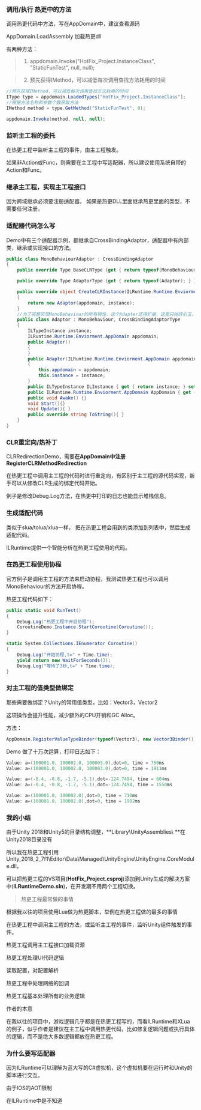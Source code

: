 ### 调用/执行 热更中的方法

调用热更代码中方法，写在AppDomain中，建议查看源码

AppDomain.LoadAssembly 加载热更dll

有两种方法：

> 1. appdomain.Invoke("HotFix_Project.InstanceClass", "StaticFunTest", null, null);

> 2. 预先获得IMethod，可以减低每次调用查找方法耗用的时间

```c#
//预先获得IMethod，可以减低每次调用查找方法耗用的时间
IType type = appdomain.LoadedTypes["HotFix_Project.InstanceClass"];
//根据方法名称和参数个数获取方法
IMethod method = type.GetMethod("StaticFunTest", 0);

appdomain.Invoke(method, null, null);
```



### 监听主工程的委托

在热更工程中监听主工程的事件，由主工程触发。

如果非Action或Func，则需要在主工程中写适配器，所以建议使用系统自带的Action和Func。



### 继承主工程，实现主工程接口

因为跨域继承必须要注册适配器。 如果是热更DLL里面继承热更里面的类型，不需要任何注册。



### 适配器代码怎么写

Demo中有三个适配器示例，都继承自CrossBindingAdaptor，适配器中有内部类，继承或实现接口的方法。

```c#
public class MonoBehaviourAdapter : CrossBindingAdaptor
{
    public override Type BaseCLRType {get { return typeof(MonoBehaviour); } }

    public override Type AdaptorType {get { return typeof(Adaptor); } }

    public override object CreateCLRInstance(ILRuntime.Runtime.Enviorment.AppDomain appdomain, ILTypeInstance instance)
    {
        return new Adaptor(appdomain, instance);
    }
    //为了完整实现MonoBehaviour的所有特性，这个Adapter还得扩展，这里只抛砖引玉，只实现了最常用的Awake, Start和Update
    public class Adaptor : MonoBehaviour, CrossBindingAdaptorType
    {
        ILTypeInstance instance;
        ILRuntime.Runtime.Enviorment.AppDomain appdomain;
        public Adaptor()
        {
        }
        public Adaptor(ILRuntime.Runtime.Enviorment.AppDomain appdomain, ILTypeInstance instance)
        {
            this.appdomain = appdomain;
            this.instance = instance;
        }
        public ILTypeInstance ILInstance { get { return instance; } set { instance = value; } }
        public ILRuntime.Runtime.Enviorment.AppDomain AppDomain { get { return appdomain; } set { appdomain = value; } }
        public void Awake() {}
        void Start(){}
        void Update(){ }
        public override string ToString(){ }
    }
}
```



### CLR重定向/热补丁

CLRRedirectionDemo，需要**在AppDomain中注册 RegisterCLRMethodRedirection**

在热更工程中调用主工程的代码时进行重定向，有区别于主工程的源代码实现，新手可以从修改CLR生成的绑定代码开始。

例子是修改Debug.Log方法，在热更中打印的日志也能显示堆栈信息。



### 生成适配代码

类似于slua/tolua/xlua一样， 把在热更工程会用到的类添加到列表中，然后生成适配代码。

ILRuntime提供一个智能分析在热更工程使用的代码。



### 在热更工程使用协程

官方例子是调用主工程的方法来启动协程，我测试热更工程也可以调用MonoBehaviour的方法开启协程。

热更工程代码如下：

```c#
public static void RunTest()
{
	Debug.Log("热更工程中开启协程");
	CoroutineDemo.Instance.StartCoroutine(Coroutine());
}

static System.Collections.IEnumerator Coroutine()
{
	Debug.Log("开始协程,t=" + Time.time);
	yield return new WaitForSeconds(3);
	Debug.Log("等待了3秒,t=" + Time.time);
}
```



### 对主工程的值类型做绑定

那些需要做绑定？Unity的常用值类型，比如：Vector3，Vector2

这项操作会提升性能，减少额外的CPU开销和GC Alloc。

方法：

```c#
AppDomain.RegisterValueTypeBinder(typeof(Vector3), new Vector3Binder());
```



Demo 做了十万次运算，打印日志如下：

```c#
Value: a=(100001.0, 100002.0, 100003.0),dot=0, time = 750ms
Value: a=(100001.0, 100002.0, 100003.0),dot=0, time = 1911ms

Value: a=(-0.4, -0.8, -1.7, -5.1),dot=-124.7494, time = 604ms
Value: a=(-0.4, -0.8, -1.7, -5.1),dot=-124.7494, time = 1550ms

Value: a=(100001.0, 100002.0),dot=0, time = 710ms
Value: a=(100001.0, 100002.0),dot=0, time = 1902ms
```



### 我的小结

由于Unity 2018和Unity5的目录结构调整，**Library\UnityAssemblies\ **在Unity2018目录没有 

所以我在热更工程引用 Unity_2018_2_7f1\Editor\Data\Managed\UnityEngine\UnityEngine.CoreModule.dll，

可以把热更工程的VS项目(**HotFix_Project.csproj**)添加到Unity生成的解决方案中(**ILRuntimeDemo.sln**)，在开发期不用两个工程切换。



> 热更工程最常做的事情

根据我以往的项目使用Lua做为热更脚本，举例在热更工程做的最多的事情

在热更工程中调用主工程的方法，或监听主工程的事件，监听Unity组件触发的事件。

热更工程调用主工程接口加载资源

热更工程处理UI代码逻辑

读取配置，对配置解析

热更工程中处理网络的回调

热更工程基本处理所有的业务逻辑



作者的本意

在我以往的项目中，游戏逻辑几乎都是在热更工程写的，而看ILRuntime和XLua的例子，似乎作者是建议在主工程中调用热更代码，比如修复逻辑问题或执行具体的逻辑，而不是绝大多数逻辑都放在热更工程。

### 为什么要写适配器

因为ILRuntime可以理解为蓝大写的C#虚拟机，这个虚拟机要在运行时和Unity的脚本进行交互。

由于IOS的AOT限制

在ILRuntime中是不知道